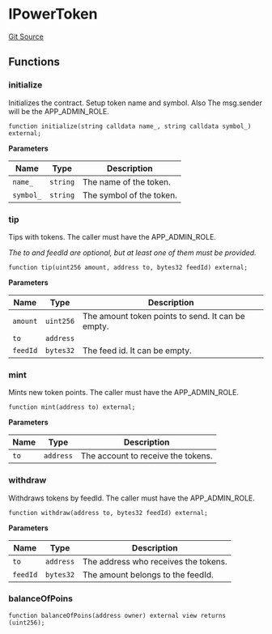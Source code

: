 # IPowerToken
[Git Source](https://github.com/RSSNext/follow-contracts/blob/9b10b5dde4a39f8d3563aed64242b231d54904d7/src/interfaces/IPowerToken.sol)


## Functions
### initialize

Initializes the contract. Setup token name and symbol.
Also The msg.sender will be the APP_ADMIN_ROLE.


```solidity
function initialize(string calldata name_, string calldata symbol_) external;
```
**Parameters**

|Name|Type|Description|
|----|----|-----------|
|`name_`|`string`|The name of the token.|
|`symbol_`|`string`|The symbol of the token.|


### tip

Tips with tokens. The caller must have the APP_ADMIN_ROLE.

*The to and feedId are optional, but at least one of them must be provided.*


```solidity
function tip(uint256 amount, address to, bytes32 feedId) external;
```
**Parameters**

|Name|Type|Description|
|----|----|-----------|
|`amount`|`uint256`|The amount token points to send. It can be empty.|
|`to`|`address`||
|`feedId`|`bytes32`|The feed id. It can be empty.|


### mint

Mints new token points. The caller must have the APP_ADMIN_ROLE.


```solidity
function mint(address to) external;
```
**Parameters**

|Name|Type|Description|
|----|----|-----------|
|`to`|`address`|The account to receive the tokens.|


### withdraw

Withdraws tokens by feedId. The caller must have the APP_ADMIN_ROLE.


```solidity
function withdraw(address to, bytes32 feedId) external;
```
**Parameters**

|Name|Type|Description|
|----|----|-----------|
|`to`|`address`|The address who receives the tokens.|
|`feedId`|`bytes32`|The amount belongs to the feedId.|


### balanceOfPoins


```solidity
function balanceOfPoins(address owner) external view returns (uint256);
```

